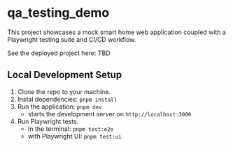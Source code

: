 # qa_testing_demo

This project showcases a mock smart home web application coupled with a Playwright testing suite and CI/CD workflow.

See the deployed project here: TBD

## Local Development Setup

1. Clone the repo to your machine.
2. Instal dependencies: `pnpm install`
3. Run the application: `pnpm dev`
   - starts the development server on `http://localhost:3000`
4. Run Playwright tests.
   - in the terminal: `pnpm test:e2e`
   - with Playwright UI: `pnpm test:ui`

